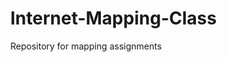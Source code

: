 # Internet-Mapping-Class
Repository for mapping assignments

<html lang="en">

<head>
  <meta charset="utf-8" />
  <meta name="viewport" content="initial-scale=1,maximum-scale=1,user-scalable=no" />
<title>ArcGIS Maps SDK for JavaScript Tutorials: Display a map</title>
  </style>
</head>
<body>
<div id="viewDiv"></div>
</body>
</html>

</head>

<body>
  <div id="viewDiv"></div>
  
  <link rel="stylesheet" //href="https://js.arcgis.com/4.28/esri/themes/light/main.css" />
//  <script src="https://js.arcgis.com/4.28/"></script>
  
   <style>
    html,
    body,
    #viewDiv {
      padding: 1%;
      margin: 0;
      height: 100%;
      width: 90%;
    }
  </style>
  <script>
    require([
      "esri/widgets/Sketch",
      "esri/Map",
      "esri/layers/GraphicsLayer",
      "esri/views/MapView",
      "esri/widgets/Home"
    ], (Sketch, Map, GraphicsLayer, MapView, Home) => {
      const graphicsLayer = new GraphicsLayer();

      const map = new Map({
        basemap: "topo-vector",
        layers: [graphicsLayer]
      });

      const view = new MapView({
        container: "viewDiv",
        map: map,
        zoom: 6,
        center: [-70, 45]
      });

      view.when(() => {
        const sketch = new Sketch({
          layer: graphicsLayer,
          view: view,
          // graphic will be selected as soon as it is created
          creationMode: "update"
        });

        view.ui.add(sketch, "top-right");
        view.ui.add(home, "top-left")
      });
    });
  </script>
</body>
</html>
